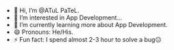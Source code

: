 - 👋 Hi, I’m @ATuL PaTeL.
- 👀 I’m interested in App Development...
- 🌱 I’m currently learning more about App Development.
- 😄 Pronouns: He/His.
- ⚡ Fun fact: I spend almost 2-3 hour to solve a bug😑

<!---
ATuL PaTeL is a ✨ special ✨ repository because its `README.md` (this file) appears on your GitHub profile.
You can click the Preview link to take a look at your changes.
--->
